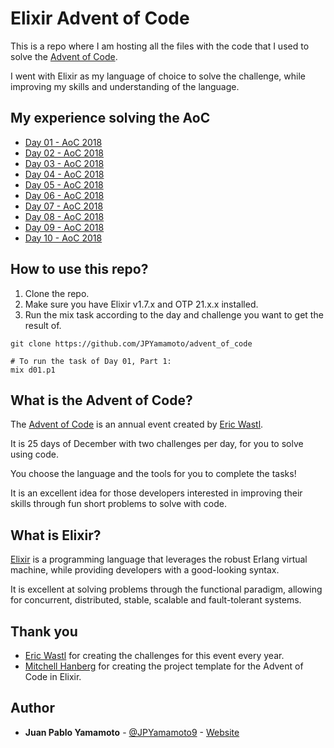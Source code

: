 # Elixir Advent of Code

This is a repo where I am hosting all the files with the code that I used to solve the [Advent of Code](https://www.adventofcode.com).

I went with Elixir as my language of choice to solve the challenge, while improving my skills and understanding of the language.

## My experience solving the AoC
* [Day 01 - AoC 2018](https://medium.com/@JPYamamoto9/day-01-advent-of-code-2018-elixir-dc25cad414ca)
* [Day 02 - AoC 2018](https://medium.com/@JPYamamoto9/day-02-advent-of-code-2018-elixir-f695935b131b)
* [Day 03 - AoC 2018](https://medium.com/@JPYamamoto9/day-03-advent-of-code-2018-5a150beb5b0e)
* [Day 04 - AoC 2018](https://medium.com/@JPYamamoto9/day-04-advent-of-code-2018-f5a19beb4447)
* [Day 05 - AoC 2018](https://medium.com/@JPYamamoto9/day-05-advent-of-code-2018-4f4fd744cae6)
* [Day 06 - AoC 2018](https://medium.com/@JPYamamoto9/day-06-advent-of-code-2018-5ae3a60662c3)
* [Day 07 - AoC 2018](https://medium.com/@JPYamamoto9/day-07-advent-of-code-2018-fa90210a53)
* [Day 08 - AoC 2018](https://medium.com/@JPYamamoto9/day-08-advent-of-code-2018-a5b93f627beb)
* [Day 09 - AoC 2018](https://medium.com/@JPYamamoto9/day-09-advent-of-code-2018-f5c4f485c0d8)
* [Day 10 - AoC 2018](https://medium.com/@JPYamamoto9/day-10-advent-of-code-b6df889bf120)

## How to use this repo?

1. Clone the repo.
2. Make sure you have Elixir v1.7.x and OTP 21.x.x installed.
2. Run the mix task according to the day and challenge you want to get the result of.

```
git clone https://github.com/JPYamamoto/advent_of_code
```
```
# To run the task of Day 01, Part 1:
mix d01.p1
```

## What is the Advent of Code?

The [Advent of Code](https://www.adventofcode.com) is an annual event created by [Eric Wastl](https://twitter.com/ericwastl).

It is 25 days of December with two challenges per day, for you to solve using code.

You choose the language and the tools for you to complete the tasks!

It is an excellent idea for those developers interested in improving their skills through fun short problems to solve with code.

## What is Elixir?

[Elixir](https://elixir-lang.org/) is a programming language that leverages the robust Erlang virtual machine, while providing developers with a good-looking syntax.

It is excellent at solving problems through the functional paradigm, allowing for concurrent, distributed, stable, scalable and fault-tolerant systems.

## Thank you
- [Eric Wastl]() for creating the challenges for this event every year.
- [Mitchell Hanberg](https://twitter.com/mitchhanberg) for creating the project template for the Advent of Code in Elixir.

## Author
* **Juan Pablo Yamamoto** - [@JPYamamoto9](https://twitter.com/JPYamamoto9) - [Website](https://jpyamamoto.com/)
